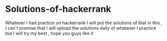 # Solutions-of-hackerrank
Whatever I had practice on hackerrank I will put the solutions of that in this , I can't promise that I will upload the solutions daily of whatever I practice but I will try my best , hope you guys like it 
